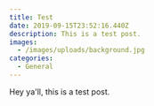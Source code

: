 ```yaml
---
title: Test
date: 2019-09-15T23:52:16.440Z
description: This is a test post.
images:
  - /images/uploads/background.jpg
categories:
  - General
---
```

Hey ya'll, this is a test post.
